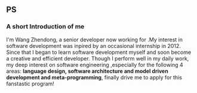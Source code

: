 ## PS

### A short Introduction of me
I'm Wang Zhendong, a senior developer now working for <Company>.My interest in software development was inpired by an occasional internship in 2012. Since that I began to learn software development myself and soon become a creative and efficient developer. Though I perform well in my daily work, my deep interest on software engineering ,especially for the following 4 areas: **language design, software architecture and model driven development and meta-programming**, finally drive me to apply for this fanstastic program! 


